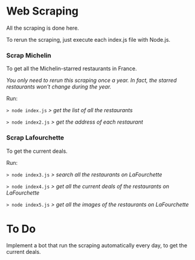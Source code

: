 # Web Scraping

All the scraping is done here. 

To rerun the scraping, just execute each index.js file with Node.js. 

### Scrap Michelin

To get all the Michelin-starred restaurants in France. 

*You only need to rerun this scraping once a year. In fact, the starred restaurants won't change during the year.*

Run: 

`> node index.js` *> get the list of all the restaurants*

`> node index2.js` *> get the address of each restaurant*

### Scrap Lafourchette

To get the current deals. 

Run:

`> node index3.js` *> search all the restaurants on LaFourchette*

`> node index4.js` *> get all the current deals of the restaurants on LaFourchette*

`> node index5.js` *> get all the images of the restaurants on LaFourchette*


# To Do 

Implement a bot that run the scraping automatically every day, to get the current deals.
